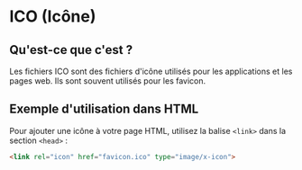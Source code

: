 # ICO (Icône)

## Qu'est-ce que c'est ?
Les fichiers ICO sont des fichiers d'icône utilisés pour les applications et les pages web. Ils sont souvent utilisés pour les favicon.

## Exemple d'utilisation dans HTML

Pour ajouter une icône à votre page HTML, utilisez la balise `<link>` dans la section `<head>` :

```html
<link rel="icon" href="favicon.ico" type="image/x-icon">
